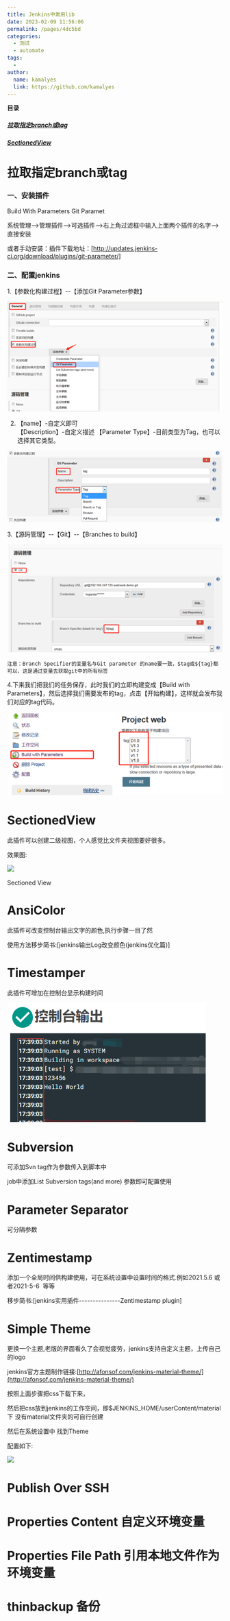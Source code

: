 ```yaml
---
title: Jenkins中常用lib
date: 2023-02-09 11:56:06
permalink: /pages/4dc5bd
categories:
  - 测试
  - automate
tags:
  - 
author: 
  name: kamalyes
  link: https://github.com/kamalyes
---
```

**目录**
##### <a href="#拉取指定branch或tag">拉取指定branch或tag</a>
##### <a href="#SectionedView">SectionedView</a>

# 拉取指定branch或tag

### 一、安装插件

Build With Parameters 
Git Paramet

系统管理——>管理插件——>可选插件——>右上角过滤框中输入上面两个插件的名字——>直接安装

或者手动安装：插件下载地址：[http://updates.jenkins-ci.org/download/plugins/git-parameter/]

### 二、配置jenkins

1.【参数化构建过程】--【添加Git Parameter参数】

![](../../assets/images/jenkins/1271786-20180602151950685-850058379.png)

2. 【name】-自定义即可  
【Description】-自定义描述 【Parameter Type】-目前类型为Tag，也可以选择其它类型。

![](../../assets/images/jenkins/1271786-20180602151957535-857096659.png)

3.【源码管理】--【Git】--【Branches to build】

![](../../assets/images/jenkins/1271786-20180602152029167-1399633955.png)

```
注意：Branch Specifier的变量名与Git parameter 的name要一致，$tag或${tag}都可以，这是通过变量去获取git中的所有标签
```

4.下来我们把我们的任务保存，此时我们的立即构建变成【Build with Parameters】，然后选择我们需要发布的tag，点击【开始构建】，这样就会发布我们对应的tag代码。

![](../../assets/images/jenkins/1271786-20180602152035660-1158008317.png)


# SectionedView
此插件可以创建二级视图，个人感觉比文件夹视图要好很多。

效果图:

![](https://img-blog.csdnimg.cn/20210506173433427.png?x-oss-process=image/watermark,type_ZmFuZ3poZW5naGVpdGk,shadow_10,text_aHR0cHM6Ly9ibG9nLmNzZG4ubmV0L3FxXzQxMjk5MDY5,size_16,color_FFFFFF,t_70)

Sectioned View

# AnsiColor

此插件可改变控制台输出文字的颜色,执行步骤一目了然

使用方法移步简书:[jenkins输出Log改变颜色(jenkins优化篇)]

# Timestamper

此插件可增加在控制台显示构建时间

![](../../assets/images/jenkins/b36153ea337e0def77f07cb6387e861b.png)

# Subversion

可添加Svn tag作为参数传入到脚本中

job中添加List Subversion tags(and more) 参数即可配置使用

# Parameter Separator

可分隔参数


# Zentimestamp

添加一个全局时间供构建使用，可在系统设置中设置时间的格式.例如2021.5.6 或者2021-5-6  等等

移步简书:[jenkins实用插件---------------Zentimestamp plugin]

# Simple Theme

更换一个主题,老版的界面看久了会视觉疲劳，jenkins支持自定义主题，上传自己的logo

jenkins官方主题制作链接:[http://afonsof.com/jenkins-material-theme/](http://afonsof.com/jenkins-material-theme/)

按照上面步骤把css下载下来，

然后把css放到jenkins的工作空间，即$JENKINS\_HOME/userContent/material下 没有material文件夹的可自行创建

然后在系统设置中 找到Theme

配置如下:

![](https://img-blog.csdnimg.cn/20210506175844545.png?x-oss-process=image/watermark,type_ZmFuZ3poZW5naGVpdGk,shadow_10,text_aHR0cHM6Ly9ibG9nLmNzZG4ubmV0L3FxXzQxMjk5MDY5,size_16,color_FFFFFF,t_70)

# Publish Over SSH

# Properties Content 自定义环境变量

# Properties File Path 引用本地文件作为环境变量

# thinbackup 备份
